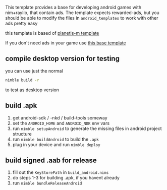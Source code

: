 This template provides a base for developing android games with nim+raylib, that contain ads.
The template expects rewarded-ads, but you should be able to modify the files in `android_templates` to work with other ads pretty easy

this template is based of [planetis-m template](https://github.com/planetis-m/naylib-game-template)

If you don't need ads in your game use [this base template](https://github.com/choltreppe/naylib-android-template)

## compile desktop version for testing

you can use just the normal
```bash
nimble build -r
```
to test as desktop version

## build .apk

1. get android-sdk / -nkd / build-tools someway
2. set the `ANDROID_HOME` and `ANDROID_NDK` env vars
3. run `nimble setupAndroid` to generate the missing files in android project structure
4. run `nimble buildAndroid` to build the `.apk`
5. plug in your device and run `nimble deploy`

## build signed .aab for release

1. fill out the `KeyStorePath` in `build_android.nims`
2. do steps 1-3 for building .apk, if you havent already
3. run `nimble bundleReleaseAndroid`
